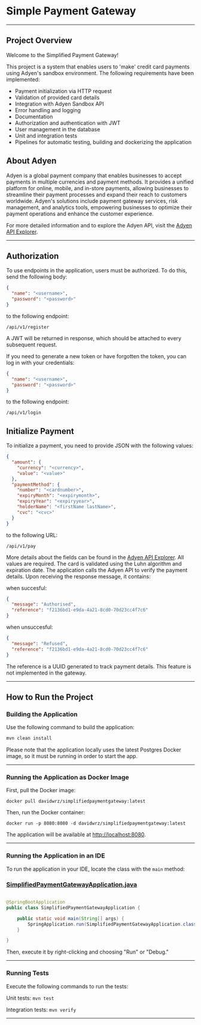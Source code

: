 # Simple Payment Gateway

---

## Project Overview

Welcome to the Simplified Payment Gateway!

This project is a system that enables users to 'make' credit card payments using Adyen's sandbox environment. The
following requirements have been implemented:

- Payment initialization via HTTP request
- Validation of provided card details
- Integration with Adyen Sandbox API
- Error handling and logging
- Documentation
- Authorization and authentication with JWT
- User management in the database
- Unit and integration tests
- Pipelines for automatic testing, building and dockerizing the application

## About Adyen

Adyen is a global payment company that enables businesses to accept payments in multiple currencies and payment methods.
It provides a unified platform for online, mobile, and in-store payments, allowing businesses to streamline their
payment processes and expand their reach to customers worldwide. Adyen's solutions include payment gateway services,
risk management, and analytics tools, empowering businesses to optimize their payment operations and enhance the
customer experience.

For more detailed information and to explore the Adyen API, visit
the [Adyen API Explorer](https://docs.adyen.com/api-explorer/).

--- 

## Authorization

To use endpoints in the application, users must be authorized. To do this, send the following body:

```json
{
  "name": "<username>",
  "password": "<password>"
}
```

to the following endpoint:

```
/api/v1/register
```

A JWT will be returned in response, which should be attached to every subsequent request.

If you need to generate a new token or have forgotten the token, you can log in with your credentials:

```json
{
  "name": "<username>",
  "password": "<password>"
}
```

to the following endpoint:

```
/api/v1/login
```

## Initialize Payment

To initialize a payment, you need to provide JSON with the following values:

```json
{
  "amount": {
    "currency": "<currency>",
    "value": "<value>"
  },
  "paymentMethod": {
    "number": "<cardnumber>",
    "expiryMonth": "<expirymonth>",
    "expiryYear": "<expiryyear>",
    "holderName": "<firstName lastName>",
    "cvc": "<cvc>"
  }
}
```

to the following URL:

```
/api/v1/pay
```

More details about the fields can be found in
the [Adyen API Explorer](https://docs.adyen.com/api-explorer/Checkout/71/post/payments). All values are required. The
card is validated using the Luhn algorithm and expiration date. The application calls the Adyen API to verify the
payment details.
Upon receiving the response message, it contains:

when succesful:
```json
{
  "message": "Authorised",
  "reference": "f2136bd1-e9da-4a21-8cd0-70d23cc4f7c6"
}
```
when unsuccesful:
```json
{
  "message": "Refused",
  "reference": "f2136bd1-e9da-4a21-8cd0-70d23cc4f7c6"
}
```

The reference is a UUID generated to track payment details. This feature is not implemented in the gateway.

--- 

## How to Run the Project

### Building the Application

Use the following command to build the application:

```bash
mvn clean install
```

Please note that the application locally uses the latest Postgres Docker image, so it must be running in order to start
the app.

---

### Running the Application as Docker Image

First, pull the Docker image:

```
docker pull davidwrz/simplifiedpaymentgateway:latest
```

Then, run the Docker container:

```
docker run -p 8080:8080 -d davidwrz/simplifiedpaymentgateway:latest
```

The application will be available at [http://localhost:8080](http://localhost:8080).

--- 

### Running the Application in an IDE

To run the application in your IDE, locate the class with the `main` method:

### [SimplifiedPaymentGatewayApplication.java](src/main/java/io/starfish/simplifiedpaymentgateway/SimplifiedPaymentGatewayApplication.java)

```java

@SpringBootApplication
public class SimplifiedPaymentGatewayApplication {

    public static void main(String[] args) {
        SpringApplication.run(SimplifiedPaymentGatewayApplication.class, args);
    }

}
```

Then, execute it by right-clicking and choosing "Run" or "Debug."

--- 

### Running Tests

Execute the following commands to run the tests:

Unit tests:
```mvn test```

Integration tests:
```mvn verify```

--- 
